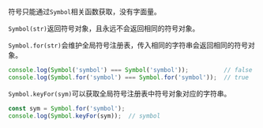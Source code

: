 符号只能通过`Symbol`相关函数获取，没有字面量。

`Symbol(str)`返回符号对象，且永远不会返回相同的符号对象。

`Symbol.for(str)`会维护全局符号注册表，传入相同的字符串会返回相同的符号对象。

```js
console.log(Symbol('symbol') === Symbol('symbol'));          // false
console.log(Symbol.for('symbol') === Symbol.for('symbol'));  // true
```

`Symbol.keyFor(sym)`可以获取全局符号注册表中符号对象对应的字符串。

```js
const sym = Symbol.for('symbol');
console.log(Symbol.keyFor(sym));  // symbol
```


